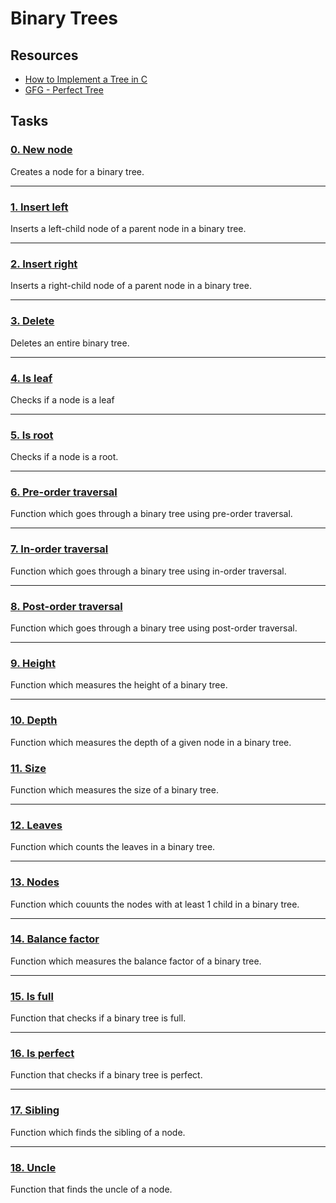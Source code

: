 # Binary Trees

## Resources
* [How to Implement a Tree in C](https://www.youtube.com/watch?v=UbhlOk7vjVY&t=414s "How to Implement a Tree in C")
* [GFG - Perfect Tree](https://www.geeksforgeeks.org/check-weather-given-binary-tree-perfect-not/ "GFG - Perfect Tree")

## Tasks
### [0. New node](https://github.com/kyle-gross/binary_trees/blob/main/0-binary_tree_node.c "0. New node")

Creates a node for a binary tree.

---
### [1. Insert left](https://github.com/kyle-gross/binary_trees/blob/main/1-binary_tree_insert_left.c "1. Insert left")

Inserts a left-child node of a parent node in a binary tree.

---
### [2. Insert right](https://github.com/kyle-gross/binary_trees/blob/main/2-binary_tree_insert_right.c "2. Insert right")

Inserts a right-child node of a parent node in a binary tree.

---
### [3. Delete](https://github.com/kyle-gross/binary_trees/blob/main/3-binary_tree_delete.c "3. Delete")

Deletes an entire binary tree.

---
### [4. Is leaf](https://github.com/kyle-gross/binary_trees/blob/main/4-binary_tree_is_leaf.c "4. Is leaf")

Checks if a node is a leaf

---
### [5. Is root](https://github.com/kyle-gross/binary_trees/blob/main/5-binary_tree_is_root.c "5. Is root")

Checks if a node is a root.

---
### [6. Pre-order traversal](https://github.com/kyle-gross/binary_trees/blob/main/6-binary_tree_preorder.c "6. Pre-order traversal")

Function which goes through a binary tree using pre-order traversal.

---
### [7. In-order traversal](https://github.com/kyle-gross/binary_trees/blob/main/7-binary_tree_inorder.c "7. In-order traversal")

Function which goes through a binary tree using in-order traversal.

---
### [8. Post-order traversal](https://github.com/kyle-gross/binary_trees/blob/main/8-binary_tree_postorder.c "8. Post-order traversal")

Function which goes through a binary tree using post-order traversal.

---
### [9. Height](https://github.com/kyle-gross/binary_trees/blob/main/9-binary_tree_height.c "9. Height")

Function which measures the height of a binary tree.

---
### [10. Depth](https://github.com/kyle-gross/binary_trees/blob/main/10-binary_tree_depth.c "10. Depth")

Function which measures the depth of a given node in a binary tree.

### [11. Size](https://github.com/kyle-gross/binary_trees/blob/main/11-binary_tree_size.c "11. Size")

Function which measures the size of a binary tree.

---
### [12. Leaves](https://github.com/kyle-gross/binary_trees/blob/main/12-binary_tree_leaves.c "12. Leaves")

Function which counts the leaves in a binary tree.

---
### [13. Nodes](https://github.com/kyle-gross/binary_trees/blob/main/13-binary_tree_nodes.c "13. Nodes")

Function which couunts the nodes with at least 1 child in a binary tree.

---
### [14. Balance factor](https://github.com/kyle-gross/binary_trees/blob/main/14-binary_tree_balance.c "14. Balance factor")

Function which measures the balance factor of a binary tree.

---
### [15. Is full](https://github.com/kyle-gross/binary_trees/blob/main/15-binary_tree_is_full.c "15. Is full")

Function that checks if a binary tree is full.

---
### [16. Is perfect](https://github.com/kyle-gross/binary_trees/blob/main/16-binary_tree_is_perfect.c "16. Is perfect")

Function that checks if a binary tree is perfect.

---
### [17. Sibling](https://github.com/kyle-gross/binary_trees/blob/main/17-binary_tree_sibling.c "17. Sibling")

Function which finds the sibling of a node.

---
### [18. Uncle](https://github.com/kyle-gross/binary_trees/blob/main/18-binary_tree_uncle.c "18. Uncle")

Function that finds the uncle of a node.
